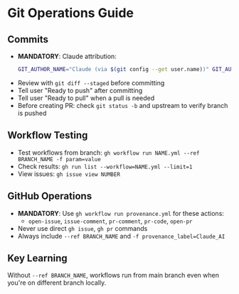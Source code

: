 # Git Operations Guide

## Commits
- **MANDATORY**: Claude attribution:
  ```bash
  GIT_AUTHOR_NAME="Claude (via $(git config --get user.name))" GIT_AUTHOR_EMAIL="$(git config --get user.email)" GIT_COMMITTER_NAME="Claude (via $(git config --get user.name))" GIT_COMMITTER_EMAIL="$(git config --get user.email)" git commit --no-gpg-sign -m "commit message"
  ```
- Review with `git diff --staged` before committing
- Tell user "Ready to push" after committing
- Tell user "Ready to pull"  when a pull is needed
- Before creating PR: check `git status -b` and upstream to verify branch is pushed

## Workflow Testing
- Test workflows from branch: `gh workflow run NAME.yml --ref BRANCH_NAME -f param=value`
- Check results: `gh run list --workflow=NAME.yml --limit=1`
- View issues: `gh issue view NUMBER`

## GitHub Operations
- **MANDATORY**: Use `gh workflow run provenance.yml` for these actions:
  - `open-issue`, `issue-comment`, `pr-comment`, `pr-code`, `open-pr`
- Never use direct `gh issue`, `gh pr` commands
- Always include `--ref BRANCH_NAME` and `-f provenance_label=Claude_AI`

## Key Learning
Without `--ref BRANCH_NAME`, workflows run from main branch even when you're on different branch locally.